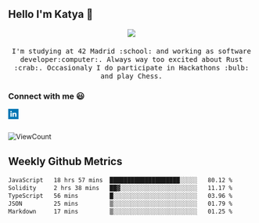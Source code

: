
## Hello I'm Katya :wave:

<p align="center">
  <img src="https://raw.githubusercontent.com/coderjojo/coderjojo/master/img/github.gif" width=100>
  <br><br>
  <samp>
    I'm studying at 42 Madrid :school: </a> and working as software developer:computer:. Always way too excited about Rust :crab:. Occasionaly I do participate in Hackathons :bulb: and play Chess.
  </samp>
</p>

### Connect with me :smiley:
<a href="https://www.linkedin.com/in/ekaterina-prusakova-b209b494/">
  <img align="left" alt="Katya Prusakova" width="21px" src="https://raw.githubusercontent.com/edent/SuperTinyIcons/099dc12b59179d07d534069bc8551718f786d91a/images/svg/linkedin.svg" />
</a>
<br/><br/>


<!--  ![visitors](https://visitor-badge.glitch.me/badge?page_id=KatyaPrusakova/KatyaPrusakova) -->

![ViewCount](https://views.whatilearened.today/views/github/KatyaPrusakova/views.svg)

## Weekly Github Metrics

<!--START_SECTION:waka-->

```text
JavaScript   18 hrs 57 mins  ████████████████████░░░░░   80.12 %
Solidity     2 hrs 38 mins   ██▓░░░░░░░░░░░░░░░░░░░░░░   11.17 %
TypeScript   56 mins         █░░░░░░░░░░░░░░░░░░░░░░░░   03.96 %
JSON         25 mins         ▒░░░░░░░░░░░░░░░░░░░░░░░░   01.79 %
Markdown     17 mins         ▒░░░░░░░░░░░░░░░░░░░░░░░░   01.25 %
```

<!--END_SECTION:waka-->